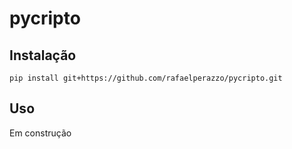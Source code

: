 # pycripto

## Instalação

```console
pip install git+https://github.com/rafaelperazzo/pycripto.git
```

## Uso

Em construção

